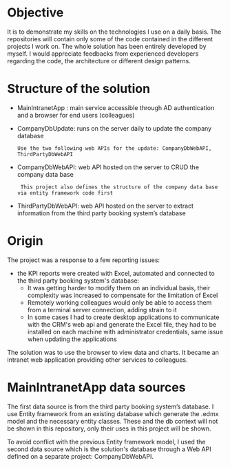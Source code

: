
# Objective
It is to demonstrate my skills on the technologies I use on a daily basis. The repositories will contain only some of the code contained in the different projects I work on. The whole solution has been entirely developed by myself.
I would appreciate feedbacks from experienced developers regarding the code, the architecture or different design patterns.

# Structure of the solution
  -	MainIntranetApp : main service accessible through AD authentication and a browser for end users (colleagues)
  -	CompanyDbUpdate: runs on the server daily to update the company database
  
	    Use the two following web APIs for the update: CompanyDbWebAPI, ThirdPartyDbWebAPI

  -	CompanyDbWebAPI: web API hosted on the server to CRUD the company data base
  
	     This project also defines the structure of the company data base via entity framework code first
  -	ThirdPartyDbWebAPI: web API hosted on the server to extract information from the third party booking system’s database


# Origin
The project was a response to a few reporting issues:
  - the KPI reports were created with Excel, automated and connected to the third party booking system's database:
      - It was getting harder to modify them on an individual basis, their complexity was increased to compensate for the limitation of Excel
      - Remotely working colleagues would only be able to access them from a terminal server connection, adding strain to it
      - In some cases I had to create desktop applications to communicate with the CRM's web api and generate the Excel file, they had to be installed on each machine with administrator credentials, same issue when updating the applications
          
The solution was to use the browser to view data and charts. It became an intranet web application providing other services to colleagues.       



# MainIntranetApp data sources
The first data source is from the third party booking system’s database. I use Entity framework from an existing database which generate the .edmx model and the necessary entity classes. These and the db context will not be shown in this repository, only their uses in this project will be shown. 

To avoid conflict with the previous Entity framework model, I used the second data source which is the solution's database through a Web API defined on a separate project: CompanyDbWebAPI.

  
